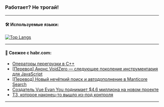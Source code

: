 ### Работает? Не трогай!

---
<!--
#### 🛠️ Technical stack:

![Java](https://img.shields.io/badge/Java-informational?logo=Oracle&style=flat&logoColor=white&color=FF4500)
![Kotlin](https://img.shields.io/badge/Kotlin-informational?logo=Kotlin&style=flat&logoColor=white&color=774D97)
![TS](https://img.shields.io/badge/TypeScript-informational?logo=typeScript&style=flat&logoColor=black&color=017acc)
![Python](https://img.shields.io/badge/Python-informational?logo=Python&style=flat&logoColor=black&color=ffdd54) <br>
![Spring](https://img.shields.io/badge/Spring-informational?logo=Spring&style=flat&logoColor=white&color=6DB33F) 
![SpringBoot](https://img.shields.io/badge/SpringBoot-informational?logo=SpringBoot&style=flat&logoColor=white&color=6DB33F)
![Nest](https://img.shields.io/badge/NestJS-informational?logo=NestJS&style=flat&logoColor=white&color=E0234E) 
![NodeJS](https://img.shields.io/badge/NodeJS-informational?logo=node.js&style=flat&logoColor=white&color=70A760)<br>
![PostgreSQL](https://img.shields.io/badge/PostgreSQL-informational?logo=PostgreSQL&style=flat&logoColor=white&color=DAA520)
![MongoDB](https://img.shields.io/badge/MongoDB-informational?logo=MongoDB&style=flat&logoColor=white&color=870000)
![Apache](https://img.shields.io/badge/Apache-informational?logo=apache&style=flat&logoColor=white&color=f74e28)

___ 
-->

#### 🛠️ Используемые языки:

[![Top Langs](https://github-readme-stats-u2qms2cxw-advtsettinggmailcoms-projects.vercel.app/api/top-langs/?username=zloylis&langs_count=10&hide_title=true&title_color=e6edf3&size_weight=0.5&count_weight=0.5&layout=compact&hide_progress=true&hide_border=true&theme=dracula)](https://github.com/zloylis)

<!---


####  :octocat:&nbsp;&nbsp; Статистика:

![GitHub stats](https://github-readme-stats-u2qms2cxw-advtsettinggmailcoms-projects.vercel.app/api?username=zloylis&show_icons=true&hide_border=true&theme=dracula&title_color=e6edf3&include_all_commits=true&count_private=true&hide_rank=false&hide_title=true&rank_icon=github)
-->
---

#### 💬 Свежее с habr.com:

<!-- BLOG-POST-LIST:START -->
- [Операторы перегрузки в C++](https://habr.com/ru/companies/otus/articles/846886/?utm_source=habrahabr&utm_medium=rss&utm_campaign=846886)
- [[Перевод] Анонс VoidZero — следующее поколение инструментария для JavaScript](https://habr.com/ru/companies/first/articles/847514/?utm_source=habrahabr&utm_medium=rss&utm_campaign=847514)
- [[Перевод] Новый нечёткий поиск и автодополнение в Manticore Search](https://habr.com/ru/articles/847078/?utm_source=habrahabr&utm_medium=rss&utm_campaign=847078)
- [Создатель Vue Evan You поднимает $4.6 миллиона на новом проекте](https://habr.com/ru/articles/847512/?utm_source=habrahabr&utm_medium=rss&utm_campaign=847512)
- [ТЗ, которое наконец-то вышло из-под контроля](https://habr.com/ru/articles/847496/?utm_source=habrahabr&utm_medium=rss&utm_campaign=847496)
<!-- BLOG-POST-LIST:END -->

---

